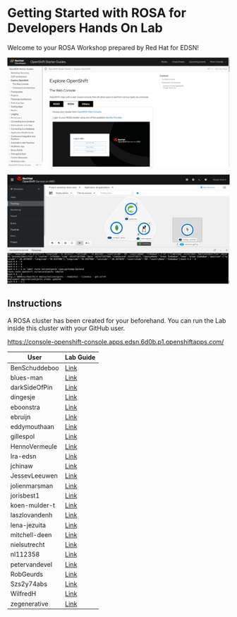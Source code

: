 # Getting Started with ROSA for Developers Hands On Lab

Welcome to your ROSA Workshop prepared by Red Hat for EDSN!


![Guide](guide.png)

![Workshop](topology.png)

## Instructions

A ROSA cluster has been created for your beforehand. You can run the Lab inside this cluster with your GitHub user.

https://console-openshift-console.apps.edsn.6d0b.p1.openshiftapps.com/


| User      | Lab Guide |
| ----------- | ----------- |
|BenSchuddeboo|[Link](https://redhat-scholars.github.io/openshift-starter-guides/rhs-openshift-starter-guides/4.7/index.html?CLUSTER_SUBDOMAIN=apps.edsn.6d0b.p1.openshiftapps.com&PROJECT=workshop-benschuddeboo&USERNAME=BenSchuddeboo)|
|blues-man|[Link](https://redhat-scholars.github.io/openshift-starter-guides/rhs-openshift-starter-guides/4.7/index.html?CLUSTER_SUBDOMAIN=apps.edsn.6d0b.p1.openshiftapps.com&PROJECT=workshop-blues-man&USERNAME=blues-man)|
|darkSideOfPin|[Link](https://redhat-scholars.github.io/openshift-starter-guides/rhs-openshift-starter-guides/4.7/index.html?CLUSTER_SUBDOMAIN=apps.edsn.6d0b.p1.openshiftapps.com&PROJECT=workshop-darksideofpin&USERNAME=darkSideOfPin)|
|dingesje|[Link](https://redhat-scholars.github.io/openshift-starter-guides/rhs-openshift-starter-guides/4.7/index.html?CLUSTER_SUBDOMAIN=apps.edsn.6d0b.p1.openshiftapps.com&PROJECT=workshop-dingesje&USERNAME=dingesje)|
|eboonstra|[Link](https://redhat-scholars.github.io/openshift-starter-guides/rhs-openshift-starter-guides/4.7/index.html?CLUSTER_SUBDOMAIN=apps.edsn.6d0b.p1.openshiftapps.com&PROJECT=workshop-eboonstra&USERNAME=eboonstra)|
|ebruijn|[Link](https://redhat-scholars.github.io/openshift-starter-guides/rhs-openshift-starter-guides/4.7/index.html?CLUSTER_SUBDOMAIN=apps.edsn.6d0b.p1.openshiftapps.com&PROJECT=workshop-ebruijn&USERNAME=ebruijn)|
|eddymouthaan|[Link](https://redhat-scholars.github.io/openshift-starter-guides/rhs-openshift-starter-guides/4.7/index.html?CLUSTER_SUBDOMAIN=apps.edsn.6d0b.p1.openshiftapps.com&PROJECT=workshop-eddymouthaan&USERNAME=eddymouthaan)|
|gillespol|[Link](https://redhat-scholars.github.io/openshift-starter-guides/rhs-openshift-starter-guides/4.7/index.html?CLUSTER_SUBDOMAIN=apps.edsn.6d0b.p1.openshiftapps.com&PROJECT=workshop-gillespol&USERNAME=gillespol)|
|HennoVermeule|[Link](https://redhat-scholars.github.io/openshift-starter-guides/rhs-openshift-starter-guides/4.7/index.html?CLUSTER_SUBDOMAIN=apps.edsn.6d0b.p1.openshiftapps.com&PROJECT=workshop-hennovermeule&USERNAME=HennoVermeule)|
|Ira-edsn|[Link](https://redhat-scholars.github.io/openshift-starter-guides/rhs-openshift-starter-guides/4.7/index.html?CLUSTER_SUBDOMAIN=apps.edsn.6d0b.p1.openshiftapps.com&PROJECT=workshop-ira-edsn&USERNAME=Ira-edsn)|
|jchinaw|[Link](https://redhat-scholars.github.io/openshift-starter-guides/rhs-openshift-starter-guides/4.7/index.html?CLUSTER_SUBDOMAIN=apps.edsn.6d0b.p1.openshiftapps.com&PROJECT=workshop-jchinaw&USERNAME=jchinaw)|
|JessevLeeuwen|[Link](https://redhat-scholars.github.io/openshift-starter-guides/rhs-openshift-starter-guides/4.7/index.html?CLUSTER_SUBDOMAIN=apps.edsn.6d0b.p1.openshiftapps.com&PROJECT=workshop-jessevleeuwen&USERNAME=JessevLeeuwen)|
|jolienmarsman|[Link](https://redhat-scholars.github.io/openshift-starter-guides/rhs-openshift-starter-guides/4.7/index.html?CLUSTER_SUBDOMAIN=apps.edsn.6d0b.p1.openshiftapps.com&PROJECT=workshop-jolienmarsman&USERNAME=jolienmarsman)|
|jorisbest1|[Link](https://redhat-scholars.github.io/openshift-starter-guides/rhs-openshift-starter-guides/4.7/index.html?CLUSTER_SUBDOMAIN=apps.edsn.6d0b.p1.openshiftapps.com&PROJECT=workshop-jorisbest1&USERNAME=jorisbest1)|
|koen-mulder-t|[Link](https://redhat-scholars.github.io/openshift-starter-guides/rhs-openshift-starter-guides/4.7/index.html?CLUSTER_SUBDOMAIN=apps.edsn.6d0b.p1.openshiftapps.com&PROJECT=workshop-koen-mulder-t&USERNAME=koen-mulder-t)|
|laszlovandenh|[Link](https://redhat-scholars.github.io/openshift-starter-guides/rhs-openshift-starter-guides/4.7/index.html?CLUSTER_SUBDOMAIN=apps.edsn.6d0b.p1.openshiftapps.com&PROJECT=workshop-laszlovandenh&USERNAME=laszlovandenh)|
|lena-jezuita|[Link](https://redhat-scholars.github.io/openshift-starter-guides/rhs-openshift-starter-guides/4.7/index.html?CLUSTER_SUBDOMAIN=apps.edsn.6d0b.p1.openshiftapps.com&PROJECT=lena-jezuita&USERNAME=lena-jezuita)|
|mitchell-deen|[Link](https://redhat-scholars.github.io/openshift-starter-guides/rhs-openshift-starter-guides/4.7/index.html?CLUSTER_SUBDOMAIN=apps.edsn.6d0b.p1.openshiftapps.com&PROJECT=workshop-mitchell-deen&USERNAME=mitchell-deen)|
|nielsutrecht|[Link](https://redhat-scholars.github.io/openshift-starter-guides/rhs-openshift-starter-guides/4.7/index.html?CLUSTER_SUBDOMAIN=apps.edsn.6d0b.p1.openshiftapps.com&PROJECT=workshop-nielsutrecht&USERNAME=nielsutrecht)|
|nl112358|[Link](https://redhat-scholars.github.io/openshift-starter-guides/rhs-openshift-starter-guides/4.7/index.html?CLUSTER_SUBDOMAIN=apps.edsn.6d0b.p1.openshiftapps.com&PROJECT=nl112358&USERNAME=nl112358)|
|petervandevel|[Link](https://redhat-scholars.github.io/openshift-starter-guides/rhs-openshift-starter-guides/4.7/index.html?CLUSTER_SUBDOMAIN=apps.edsn.6d0b.p1.openshiftapps.com&PROJECT=workshop-petervandevel&USERNAME=petervandevel)|
|RobGeurds|[Link](https://redhat-scholars.github.io/openshift-starter-guides/rhs-openshift-starter-guides/4.7/index.html?CLUSTER_SUBDOMAIN=apps.edsn.6d0b.p1.openshiftapps.com&PROJECT=workshop-robgeurds&USERNAME=RobGeurds)|
|Szs2y74abs|[Link](https://redhat-scholars.github.io/openshift-starter-guides/rhs-openshift-starter-guides/4.7/index.html?CLUSTER_SUBDOMAIN=apps.edsn.6d0b.p1.openshiftapps.com&PROJECT=workshop-szs2y74abs&USERNAME=Szs2y74abs)|
|WilfredH|[Link](https://redhat-scholars.github.io/openshift-starter-guides/rhs-openshift-starter-guides/4.7/index.html?CLUSTER_SUBDOMAIN=apps.edsn.6d0b.p1.openshiftapps.com&PROJECT=workshop-wilfredh&USERNAME=WilfredH)|
|zegenerative|[Link](https://redhat-scholars.github.io/openshift-starter-guides/rhs-openshift-starter-guides/4.7/index.html?CLUSTER_SUBDOMAIN=apps.edsn.6d0b.p1.openshiftapps.com&PROJECT=workshop-zegenerative&USERNAME=zegenerative)|

